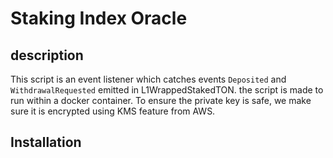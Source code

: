 # Staking Index Oracle

## description

This script is an event listener which catches events ```Deposited``` and ```WithdrawalRequested``` emitted in L1WrappedStakedTON. the script is made to run within a docker container. To ensure the private key is safe, we make sure it is encrypted using KMS feature from AWS. 

## Installation

